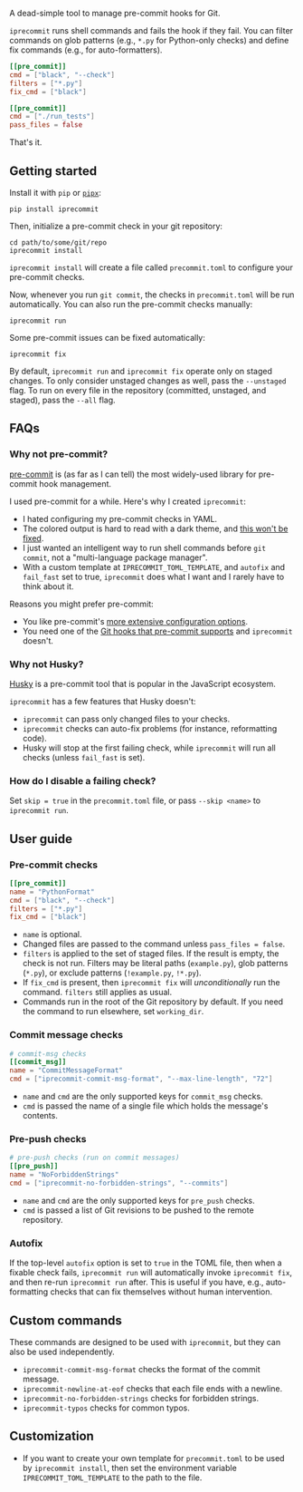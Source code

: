 A dead-simple tool to manage pre-commit hooks for Git.

`iprecommit` runs shell commands and fails the hook if they fail. You can filter commands on glob patterns (e.g., `*.py` for Python-only checks) and define fix commands (e.g., for auto-formatters).

```toml
[[pre_commit]]
cmd = ["black", "--check"]
filters = ["*.py"]
fix_cmd = ["black"]

[[pre_commit]]
cmd = ["./run_tests"]
pass_files = false
```

That's it.

## Getting started
Install it with `pip` or [`pipx`](https://github.com/pypa/pipx):

```shell
pip install iprecommit
```

Then, initialize a pre-commit check in your git repository:

```shell
cd path/to/some/git/repo
iprecommit install
```

`iprecommit install` will create a file called `precommit.toml` to configure your pre-commit checks.

Now, whenever you run `git commit`, the checks in `precommit.toml` will be run automatically. You can also run the pre-commit checks manually:

```shell
iprecommit run
```

Some pre-commit issues can be fixed automatically:

```shell
iprecommit fix
```

By default, `iprecommit run` and `iprecommit fix` operate only on staged changes. To only consider unstaged changes as well, pass the `--unstaged` flag. To run on every file in the repository (committed, unstaged, and staged), pass the `--all` flag.


## FAQs
### Why not pre-commit?
[pre-commit](https://pre-commit.com/) is (as far as I can tell) the most widely-used library for pre-commit hook management.

I used pre-commit for a while. Here's why I created `iprecommit`:

- I hated configuring my pre-commit checks in YAML.
- The colored output is hard to read with a dark theme, and [this won't be fixed](https://github.com/pre-commit/pre-commit/issues/2325).
- I just wanted an intelligent way to run shell commands before `git commit`, not a "multi-language package manager".
- With a custom template at `IPRECOMMIT_TOML_TEMPLATE`, and `autofix` and `fail_fast` set to true, `iprecommit` does what I want and I rarely have to think about it.

Reasons you might prefer pre-commit:

- You like pre-commit's [more extensive configuration options](https://pre-commit.com/#creating-new-hooks).
- You need one of the [Git hooks that pre-commit supports](https://pre-commit.com/#supported-git-hooks) and `iprecommit` doesn't.

### Why not Husky?
[Husky](https://typicode.github.io/husky/) is a pre-commit tool that is popular in the JavaScript ecosystem.

`iprecommit` has a few features that Husky doesn't:

- `iprecommit` can pass only changed files to your checks.
- `iprecommit` checks can auto-fix problems (for instance, reformatting code).
- Husky will stop at the first failing check, while `iprecommit` will run all checks (unless `fail_fast` is set).

### How do I disable a failing check?
Set `skip = true` in the `precommit.toml` file, or pass `--skip <name>` to `iprecommit run`.


## User guide
### Pre-commit checks
```toml
[[pre_commit]]
name = "PythonFormat"
cmd = ["black", "--check"]
filters = ["*.py"]
fix_cmd = ["black"]
```

- `name` is optional.
- Changed files are passed to the command unless `pass_files = false`.
- `filters` is applied to the set of staged files. If the result is empty, the check is not run. Filters may be literal paths (`example.py`), glob patterns (`*.py`), or exclude patterns (`!example.py`, `!*.py`).
- If `fix_cmd` is present, then `iprecommit fix` will *unconditionally* run the command. `filters` still applies as usual.
- Commands run in the root of the Git repository by default. If you need the command to run elsewhere, set `working_dir`.

### Commit message checks
```toml
# commit-msg checks
[[commit_msg]]
name = "CommitMessageFormat"
cmd = ["iprecommit-commit-msg-format", "--max-line-length", "72"]
```

- `name` and `cmd` are the only supported keys for `commit_msg` checks.
- `cmd` is passed the name of a single file which holds the message's contents.

### Pre-push checks
```toml
# pre-push checks (run on commit messages)
[[pre_push]]
name = "NoForbiddenStrings"
cmd = ["iprecommit-no-forbidden-strings", "--commits"]
```

- `name` and `cmd` are the only supported keys for `pre_push` checks.
- `cmd` is passed a list of Git revisions to be pushed to the remote repository.

### Autofix
If the top-level `autofix` option is set to `true` in the TOML file, then when a fixable check fails, `iprecommit run` will automatically invoke `iprecommit fix`, and then re-run `iprecommit run` after. This is useful if you have, e.g., auto-formatting checks that can fix themselves without human intervention.

## Custom commands
These commands are designed to be used with `iprecommit`, but they can also be used independently.

- `iprecommit-commit-msg-format` checks the format of the commit message.
- `iprecommit-newline-at-eof` checks that each file ends with a newline.
- `iprecommit-no-forbidden-strings` checks for forbidden strings.
- `iprecommit-typos` checks for common typos.

## Customization
- If you want to create your own template for `precommit.toml` to be used by `iprecommit install`, then set the environment variable `IPRECOMMIT_TOML_TEMPLATE` to the path to the file.
